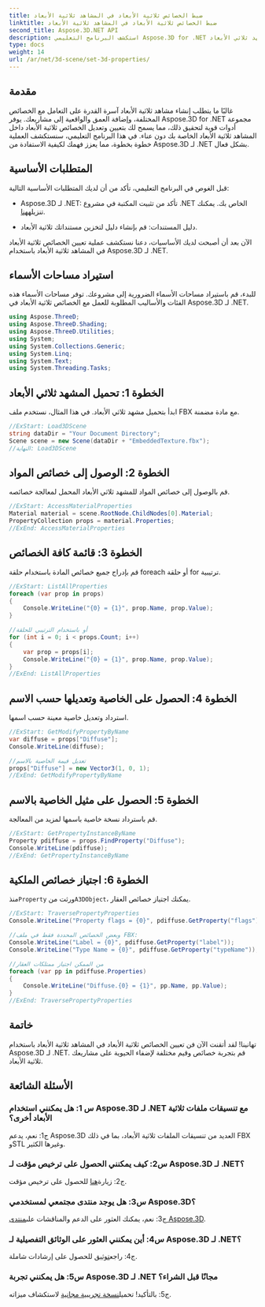 ```yaml
---
title: ضبط الخصائص ثلاثية الأبعاد في المشاهد ثلاثية الأبعاد
linktitle: ضبط الخصائص ثلاثية الأبعاد في المشاهد ثلاثية الأبعاد
second_title: Aspose.3D.NET API
description: استكشف البرنامج التعليمي Aspose.3D for .NET حول إعداد الخصائص ثلاثية الأبعاد. تعلم خطوة بخطوة مع أمثلة التعليمات البرمجية. ارفع مهاراتك في التعامل مع المشهد ثلاثي الأبعاد.
type: docs
weight: 14
url: /ar/net/3d-scene/set-3d-properties/
---
```

## مقدمة

غالبًا ما يتطلب إنشاء مشاهد ثلاثية الأبعاد آسرة القدرة على التعامل مع الخصائص المختلفة، وإضافة العمق والواقعية إلى مشاريعك. يوفر Aspose.3D for .NET مجموعة أدوات قوية لتحقيق ذلك، مما يسمح لك بتعيين وتعديل الخصائص ثلاثية الأبعاد داخل المشاهد ثلاثية الأبعاد الخاصة بك دون عناء. في هذا البرنامج التعليمي، سنستكشف العملية خطوة بخطوة، مما يعزز فهمك لكيفية الاستفادة من Aspose.3D لـ .NET بشكل فعال.

## المتطلبات الأساسية

قبل الغوص في البرنامج التعليمي، تأكد من أن لديك المتطلبات الأساسية التالية:

-  Aspose.3D لـ .NET: تأكد من تثبيت المكتبة في مشروع .NET الخاص بك. يمكنك تنزيله[هنا](https://releases.aspose.com/3d/net/).

- دليل المستندات: قم بإنشاء دليل لتخزين مستنداتك ثلاثية الأبعاد.

الآن بعد أن أصبحت لديك الأساسيات، دعنا نستكشف عملية تعيين الخصائص ثلاثية الأبعاد في المشاهد ثلاثية الأبعاد باستخدام Aspose.3D لـ .NET.

## استيراد مساحات الأسماء

للبدء، قم باستيراد مساحات الأسماء الضرورية إلى مشروعك. توفر مساحات الأسماء هذه الفئات والأساليب المطلوبة للعمل مع الخصائص ثلاثية الأبعاد في Aspose.3D لـ .NET.

```csharp
using Aspose.ThreeD;
using Aspose.ThreeD.Shading;
using Aspose.ThreeD.Utilities;
using System;
using System.Collections.Generic;
using System.Linq;
using System.Text;
using System.Threading.Tasks;
```

## الخطوة 1: تحميل المشهد ثلاثي الأبعاد

ابدأ بتحميل مشهد ثلاثي الأبعاد. في هذا المثال، نستخدم ملف FBX مع مادة مضمنة.

```csharp
//ExStart: Load3DScene
string dataDir = "Your Document Directory";
Scene scene = new Scene(dataDir + "EmbeddedTexture.fbx");
//النهاية: Load3DScene
```

## الخطوة 2: الوصول إلى خصائص المواد

قم بالوصول إلى خصائص المواد للمشهد ثلاثي الأبعاد المحمل لمعالجة خصائصه.

```csharp
//ExStart: AccessMaterialProperties
Material material = scene.RootNode.ChildNodes[0].Material;
PropertyCollection props = material.Properties;
//ExEnd: AccessMaterialProperties
```

## الخطوة 3: قائمة كافة الخصائص

قم بإدراج جميع خصائص المادة باستخدام حلقة foreach أو حلقة for ترتيبية.

```csharp
//ExStart: ListAllProperties
foreach (var prop in props)
{
    Console.WriteLine("{0} = {1}", prop.Name, prop.Value);
}

//أو باستخدام الترتيبي للحلقة
for (int i = 0; i < props.Count; i++)
{
    var prop = props[i];
    Console.WriteLine("{0} = {1}", prop.Name, prop.Value);
}
//ExEnd: ListAllProperties
```

## الخطوة 4: الحصول على الخاصية وتعديلها حسب الاسم

استرداد وتعديل خاصية معينة حسب اسمها.

```csharp
//ExStart: GetModifyPropertyByName
var diffuse = props["Diffuse"];
Console.WriteLine(diffuse);

//تعديل قيمة الخاصية بالاسم
props["Diffuse"] = new Vector3(1, 0, 1);
//ExEnd: GetModifyPropertyByName
```

## الخطوة 5: الحصول على مثيل الخاصية بالاسم

قم باسترداد نسخة خاصية باسمها لمزيد من المعالجة.

```csharp
//ExStart: GetPropertyInstanceByName
Property pdiffuse = props.FindProperty("Diffuse");
Console.WriteLine(pdiffuse);
//ExEnd: GetPropertyInstanceByName
```

## الخطوة 6: اجتياز خصائص الملكية

 منذ`Property` ورثت من`A3DObject`، يمكنك اجتياز خصائص العقار.

```csharp
//ExStart: TraversePropertyProperties
Console.WriteLine("Property flags = {0}", pdiffuse.GetProperty("flags"));

//وبعض الخصائص المحددة فقط في ملف FBX:
Console.WriteLine("Label = {0}", pdiffuse.GetProperty("label"));
Console.WriteLine("Type Name = {0}", pdiffuse.GetProperty("typeName"));

//من الممكن اجتياز ممتلكات العقار
foreach (var pp in pdiffuse.Properties)
{
    Console.WriteLine("Diffuse.{0} = {1}", pp.Name, pp.Value);
}
//ExEnd: TraversePropertyProperties
```

## خاتمة

تهانينا! لقد أتقنت الآن فن تعيين الخصائص ثلاثية الأبعاد في المشاهد ثلاثية الأبعاد باستخدام Aspose.3D لـ .NET. قم بتجربة خصائص وقيم مختلفة لإضفاء الحيوية على مشاريعك ثلاثية الأبعاد.

## الأسئلة الشائعة

### س 1: هل يمكنني استخدام Aspose.3D لـ .NET مع تنسيقات ملفات ثلاثية الأبعاد أخرى؟

ج1: نعم، يدعم Aspose.3D العديد من تنسيقات الملفات ثلاثية الأبعاد، بما في ذلك FBX وSTL وغيرها الكثير.

### س2: كيف يمكنني الحصول على ترخيص مؤقت لـ Aspose.3D لـ .NET؟

 ج2: زيارة[هنا](https://purchase.aspose.com/temporary-license/) للحصول على ترخيص مؤقت.

### س3: هل يوجد منتدى مجتمعي لمستخدمي Aspose.3D؟

 ج3: نعم، يمكنك العثور على الدعم والمناقشات على[منتدى Aspose.3D](https://forum.aspose.com/c/3d/18).

### س4: أين يمكنني العثور على الوثائق التفصيلية لـ Aspose.3D لـ .NET؟

 ج4: راجع[توثيق](https://reference.aspose.com/3d/net/) للحصول على إرشادات شاملة.

### س5: هل يمكنني تجربة Aspose.3D لـ .NET مجانًا قبل الشراء؟

 ج5: بالتأكيد! تحميل[نسخة تجريبية مجانية](https://releases.aspose.com/) لاستكشاف ميزاته.
